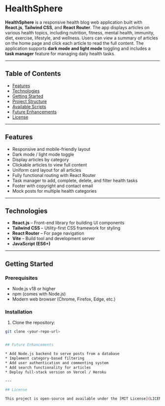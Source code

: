 # HealthSphere

**HealthSphere** is a responsive health blog web application built with **React.js**, **Tailwind CSS**, and **React Router**. The app displays articles on various health topics, including nutrition, fitness, mental health, immunity, diet, exercise, lifestyle, and wellness. Users can view a summary of articles on the home page and click each article to read the full content. The application supports **dark mode and light mode** toggling and includes a **task manager** feature for managing daily health tasks.

---

## Table of Contents

- [Features](#features)  
- [Technologies](#technologies)  
- [Getting Started](#getting-started)  
- [Project Structure](#project-structure)  
- [Available Scripts](#available-scripts)  
- [Future Enhancements](#future-enhancements)  
- [License](#license)  

---

## Features

- Responsive and mobile-friendly layout  
- Dark mode / light mode toggle  
- Display articles by category  
- Clickable articles to view full content  
- Uniform card layout for all articles  
- Fully functional routing with React Router  
- Task manager to add, complete, delete, and filter health tasks  
- Footer with copyright and contact email  
- Mock posts for multiple health categories  

---

## Technologies

- **React.js** – Front-end library for building UI components  
- **Tailwind CSS** – Utility-first CSS framework for styling  
- **React Router** – For page navigation  
- **Vite** – Build tool and development server  
- **JavaScript (ES6+)**  

---

## Getting Started

### Prerequisites

- Node.js v18 or higher  
- npm (comes with Node.js)  
- Modern web browser (Chrome, Firefox, Edge, etc.)  

### Installation

1. Clone the repository:  
```bash
git clone <your-repo-url>


## Future Enhancements

* Add Node.js backend to serve posts from a database
* Implement category-based filtering
* Add user authentication and commenting system
* Add search functionality for articles
* Deploy full-stack version on Vercel / Heroku

---

## License

This project is open-source and available under the [MIT License](LICENSE).
